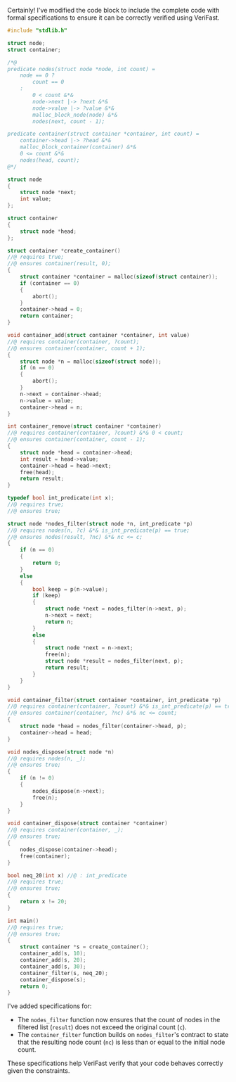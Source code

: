 Certainly! I've modified the code block to include the complete code with formal specifications to ensure it can be correctly verified using VeriFast.

```c
#include "stdlib.h"

struct node;
struct container;

/*@ 
predicate nodes(struct node *node, int count) = 
    node == 0 ?
        count == 0 
    : 
        0 < count &*& 
        node->next |-> ?next &*& 
        node->value |-> ?value &*& 
        malloc_block_node(node) &*& 
        nodes(next, count - 1);

predicate container(struct container *container, int count) = 
    container->head |-> ?head &*& 
    malloc_block_container(container) &*& 
    0 <= count &*& 
    nodes(head, count);
@*/

struct node
{
    struct node *next;
    int value;
};

struct container
{
    struct node *head;
};

struct container *create_container()
//@ requires true;
//@ ensures container(result, 0);
{
    struct container *container = malloc(sizeof(struct container));
    if (container == 0)
    {
        abort();
    }
    container->head = 0;
    return container;
}

void container_add(struct container *container, int value)
//@ requires container(container, ?count);
//@ ensures container(container, count + 1);
{
    struct node *n = malloc(sizeof(struct node));
    if (n == 0)
    {
        abort();
    }
    n->next = container->head;
    n->value = value;
    container->head = n;
}

int container_remove(struct container *container)
//@ requires container(container, ?count) &*& 0 < count;
//@ ensures container(container, count - 1);
{
    struct node *head = container->head;
    int result = head->value;
    container->head = head->next;
    free(head);
    return result;
}

typedef bool int_predicate(int x);
//@ requires true;
//@ ensures true;

struct node *nodes_filter(struct node *n, int_predicate *p)
//@ requires nodes(n, ?c) &*& is_int_predicate(p) == true;
//@ ensures nodes(result, ?nc) &*& nc <= c;
{
    if (n == 0)
    {
        return 0;
    }
    else
    {
        bool keep = p(n->value);
        if (keep)
        {
            struct node *next = nodes_filter(n->next, p);
            n->next = next;
            return n;
        }
        else
        {
            struct node *next = n->next;
            free(n);
            struct node *result = nodes_filter(next, p);
            return result;
        }
    }
}

void container_filter(struct container *container, int_predicate *p)
//@ requires container(container, ?count) &*& is_int_predicate(p) == true;
//@ ensures container(container, ?nc) &*& nc <= count;
{
    struct node *head = nodes_filter(container->head, p);
    container->head = head;
}

void nodes_dispose(struct node *n)
//@ requires nodes(n, _);
//@ ensures true;
{
    if (n != 0)
    {
        nodes_dispose(n->next);
        free(n);
    }
}

void container_dispose(struct container *container)
//@ requires container(container, _);
//@ ensures true;
{
    nodes_dispose(container->head);
    free(container);
}

bool neq_20(int x) //@ : int_predicate
//@ requires true;
//@ ensures true;
{
    return x != 20;
}

int main()
//@ requires true;
//@ ensures true;
{
    struct container *s = create_container();
    container_add(s, 10);
    container_add(s, 20);
    container_add(s, 30);
    container_filter(s, neq_20);
    container_dispose(s);
    return 0;
}
```

I've added specifications for:

- The `nodes_filter` function now ensures that the count of nodes in the filtered list (`result`) does not exceed the original count (`c`). 
- The `container_filter` function builds on `nodes_filter`'s contract to state that the resulting node count (`nc`) is less than or equal to the initial node count.
  
These specifications help VeriFast verify that your code behaves correctly given the constraints.
